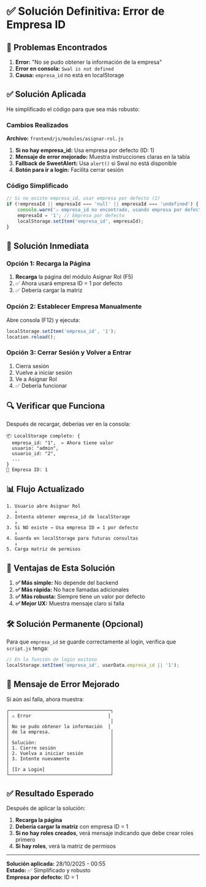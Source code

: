 # ✅ Solución Definitiva: Error de Empresa ID

## 🐛 Problemas Encontrados

1. **Error:** "No se pudo obtener la información de la empresa"
2. **Error en consola:** `Swal is not defined`
3. **Causa:** `empresa_id` no está en localStorage

## ✅ Solución Aplicada

He simplificado el código para que sea más robusto:

### Cambios Realizados

**Archivo:** `frontend/js/modules/asignar-rol.js`

1. **Si no hay empresa_id:** Usa empresa por defecto (ID: 1)
2. **Mensaje de error mejorado:** Muestra instrucciones claras en la tabla
3. **Fallback de SweetAlert:** Usa `alert()` si Swal no está disponible
4. **Botón para ir a login:** Facilita cerrar sesión

### Código Simplificado

```javascript
// Si no existe empresa_id, usar empresa por defecto (1)
if (!empresaId || empresaId === 'null' || empresaId === 'undefined') {
    console.warn('⚠️ empresa_id no encontrado, usando empresa por defecto (1)');
    empresaId = '1'; // Empresa por defecto
    localStorage.setItem('empresa_id', empresaId);
}
```

## 🚀 Solución Inmediata

### Opción 1: Recarga la Página

1. **Recarga** la página del módulo Asignar Rol (F5)
2. ✅ Ahora usará empresa ID = 1 por defecto
3. ✅ Debería cargar la matriz

### Opción 2: Establecer Empresa Manualmente

Abre consola (F12) y ejecuta:

```javascript
localStorage.setItem('empresa_id', '1');
location.reload();
```

### Opción 3: Cerrar Sesión y Volver a Entrar

1. Cierra sesión
2. Vuelve a iniciar sesión
3. Ve a Asignar Rol
4. ✅ Debería funcionar

## 🔍 Verificar que Funciona

Después de recargar, deberías ver en la consola:

```
📦 LocalStorage completo: {
  empresa_id: "1",  ← Ahora tiene valor
  usuario: "admin",
  usuario_id: "2",
  ...
}
🏢 Empresa ID: 1
```

## 📊 Flujo Actualizado

```
1. Usuario abre Asignar Rol
   ↓
2. Intenta obtener empresa_id de localStorage
   ↓
3. Si NO existe → Usa empresa ID = 1 por defecto
   ↓
4. Guarda en localStorage para futuras consultas
   ↓
5. Carga matriz de permisos
```

## 🎯 Ventajas de Esta Solución

1. **✅ Más simple:** No depende del backend
2. **✅ Más rápida:** No hace llamadas adicionales
3. **✅ Más robusta:** Siempre tiene un valor por defecto
4. **✅ Mejor UX:** Muestra mensaje claro si falla

## 🛠️ Solución Permanente (Opcional)

Para que `empresa_id` se guarde correctamente al login, verifica que `script.js` tenga:

```javascript
// En la función de login exitoso
localStorage.setItem('empresa_id', userData.empresa_id || '1');
```

## 📝 Mensaje de Error Mejorado

Si aún así falla, ahora muestra:

```
┌─────────────────────────────────────┐
│ ⚠️ Error                            │
│                                     │
│ No se pudo obtener la información  │
│ de la empresa.                      │
│                                     │
│ Solución:                           │
│ 1. Cierre sesión                    │
│ 2. Vuelva a iniciar sesión          │
│ 3. Intente nuevamente               │
│                                     │
│ [Ir a Login]                        │
└─────────────────────────────────────┘
```

## ✅ Resultado Esperado

Después de aplicar la solución:

1. **Recarga la página**
2. **Debería cargar la matriz** con empresa ID = 1
3. **Si no hay roles creados**, verá mensaje indicando que debe crear roles primero
4. **Si hay roles**, verá la matriz de permisos

---

**Solución aplicada:** 28/10/2025 - 00:55  
**Estado:** ✅ Simplificado y robusto  
**Empresa por defecto:** ID = 1
